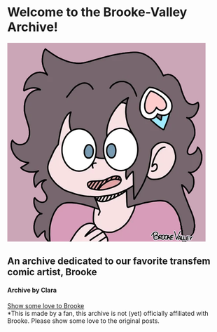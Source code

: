 <h1>Welcome to the Brooke-Valley Archive!</h1>
<img src="./images/icon.png">
  <h2>An archive dedicated to our favorite transfem comic artist, Brooke</h2>
    <h4>Archive by Clara</h4>
<a href=https://www.reddit.com/user/Brooke-Valley>Show some love to Brooke</a><br>
*This is made by a fan, this archive is not (yet) officially affiliated with Brooke. Please show some love to the original posts.
